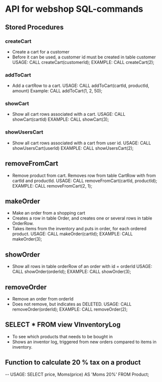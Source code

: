 # API for webshop SQL-commands

## Stored Procedures

### createCart
- Create a cart for a customer
- Before it can be used, a customer id must be created in table customer
USAGE:
CALL createCart(customerId);
EXAMPLE:
CALL createCart(2);

### addToCart
- Add a cartRow to a cart.
USAGE:
CALL addToCart(cartId, productId, amount)
Example:
CALL addToCart(1, 2, 50);

### showCart
- Show all cart rows associated with a cart.
USAGE:
CALL showCart(cartId)
EXAMPLE:
CALL showCart(3);

### showUsersCart
- Show all cart rows associated with a cart from user id.
USAGE:
CALL showUsersCart(userId)
EXAMPLE:
CALL showUsersCart(2);

## removeFromCart
- Remove product from cart. Removes row from table CartRow with
    from cartId and productId.
USAGE:
CALL removeFromCart(cartId, productId);
EXAMPLE:
CALL removeFromCart(2, 1);

## makeOrder
- Make an order from a shopping cart
- Creates a row in table Order, and creates one or several rows in
table OrderRow.
- Takes items from the inventory and puts in order, for each
ordered product.
USAGE:
CALL makeOrder(cartId);
EXAMPLE:
CALL makeOrder(3);

## showOrder
- Show all rows in table orderRow of an order with id = orderId
USAGE:
CALL showOrder(orderId);
EXAMPLE:
CALL showOrder(3);

## removeOrder
- Remove an order from orderId
- Does not remove, but indicates as DELETED.
USAGE:
CALL removeOrder(orderId);
EXAMPLE:
CALL removeOrder(2);

## SELECT * FROM view VInventoryLog
- To see which products that needs to be bought in
- Shows an inventor log, triggered from new orders compared to
items in inventory.

## Function to calculate 20 % tax on a product
-- USAGE:
SELECT price,
Moms(price) AS 'Moms 20%'
FROM Product;

